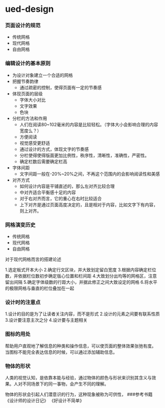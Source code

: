 # ued-design

### 页面设计的规范

- 传统网格
- 现代网格
- 自由网格

### 编辑设计的基本原则

- 为设计对象建立一个合适的网格
- 把握节奏韵律
    + 通过疏密的控制，使得页面有一定的节奏感
- 体现页面的层级
    + 字体大小对比
    + 文字效果
    + 色块
- 分栏的方法和作用
    + 人们在阅读80~102毫米的内容是比较轻松。（字体大小会影响合理的内容宽度么？）
    + 方便阅读
    + 视觉感受更舒适
    + 通过设计的方式，体现文字的节奏感
    + 分栏使得使得版面更加比例性，秩序性，清晰性，准确性，严密性。
    +  确定栏数后需要确定栏高
- 字体间距
    + 文字间距一般在-20%~20%之间，不再这个范围内的会影响阅读性和美感
- 对齐方式
    + 如何设计内容是平铺直述的，那么左对齐比较合理
    + 中对齐适合平衡感十足的内容
    + 对于右对齐而言，它的重心在右时比较适合
    + 上下对齐是通过页面高度决定的，且是相对于内容，比如文字下有内容，则上对齐。

### 网格演变历史

+  传统网格
+  现代网格
+  自由网格

对于现代网格而言的搭建论述

1.选定板式开本大小
2.确定行文区块，并大致划定留白宽度
3.根据内容确定栏位数，并依据栏位数初步确定版心位置和栏间距
4.大致划分出均等的网格区，注意留出间隔
5.确定字体级数的行距大小，并据此修正之间大致设定的网格
6.将水平的极限网格与垂直的栏位叠加在一起

### 设计时的注意点

1.设计的目的是为了让读者关注内容，而不是形式
2.设计的元素之间要有联系性质
3.设计要注意主次之分
4.设计要与主题相关

### 图标的用处

帮助用户直观地了解信息的种类和操作信息，可以使页面的整体效果张弛有度。
当图标不能完全表达信息的时候，可以通过添加辅助信息。


### 物体的形状

人类的视觉认知，是依靠本能与经验，通过物体的颜色与形状来识别其含义与效果。人对不同场景下的同一事物，会产生不同的理解。

物体的形状会引起人们潜意识的行为，这种现象被称为可供性，
###参考书籍
《设计师的设计日记》
《好设计不简单》
